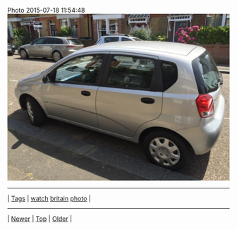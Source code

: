 <!--
title: Photo 2015-07-18 11
date: 2020-06-28T15:02:25.073Z
tags: watch, britain, photo
-->












Photo 2015-07-18 11:54:48
![](124401448922-0.jpg)

<!--BOTTOM-POST-NAVIGATION-->
---

| [Tags](tags.md) | [watch](tag-watch.md) [britain](tag-britain.md) [photo](tag-photo.md) |

---

| [Newer](123884671937.md) | [Top](index.md) | [Older](124405874737.md) |